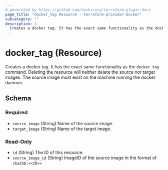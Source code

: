 ```yaml
---
# generated by https://github.com/hashicorp/terraform-plugin-docs
page_title: "docker_tag Resource - terraform-provider-docker"
subcategory: ""
description: |-
  Creates a docker tag. It has the exact same functionality as the docker tag command. Deleting the resource will neither delete the source nor target images. The source image must exist on the machine running the docker daemon.
---
```


# docker_tag (Resource)

Creates a docker tag. It has the exact same functionality as the `docker tag` command. Deleting the resource will neither delete the source nor target images. The source image must exist on the machine running the docker daemon.



<!-- schema generated by tfplugindocs -->
## Schema

### Required

- `source_image` (String) Name of the source image.
- `target_image` (String) Name of the target image.

### Read-Only

- `id` (String) The ID of this resource.
- `source_image_id` (String) ImageID of the source image in the format of `sha256:<<ID>>`
